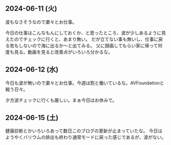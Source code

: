 ## 2024-06-11 (火)

波もなさそうなので粛々とお仕事。

今日の仕事はこんなもんにしておくか、と思ったところ、波が少しあるように見えたのでチェックに行くと、あまり無い。
だが立てない事も無いし、仕事に戻る気もしないので海に出るか〜と出てみる。
父に録画してもらい家に帰って何度も見る。動画を見ると改善点がいろいろ分かるな。

## 2024-06-12 (水)

今日も波が無いので粛々とお仕事。今週は割と働いているな。AVFoundationと戦う日々。

夕方波チェックに行くも厳しい。まぁ今日はお休みで。

## 2024-06-15 (土)

健康診断とかいろいろあって数日このブログの更新が止まっていたな。
今日はようやくバリウムの排出も終わり通常モードに戻った感じであるが、波がない。
